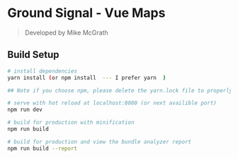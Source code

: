# Ground Signal - Vue Maps

> Developed by Mike McGrath

## Build Setup

```bash
# install dependencies
yarn install (or npm install  --- I prefer yarn  )

## Note if you choose npm, please delete the yarn.lock file to properly run the app

# serve with hot reload at localhost:8080 (or next availible port)
npm run dev

# build for production with minification
npm run build

# build for production and view the bundle analyzer report
npm run build --report
```

